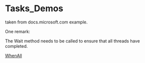 # Tasks_Demos

taken from docs.microsoft.com example.

One remark:

The Wait method needs to be called to ensure that all threads have completed. 

[WhenAll](https://docs.microsoft.com/en-us/dotnet/api/system.threading.tasks.task.whenall?view=net-6.0)

